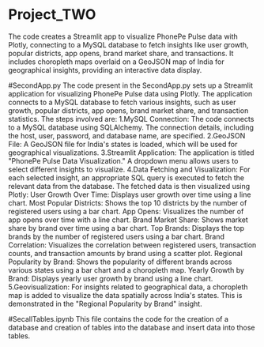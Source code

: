 # Project_TWO
The code creates a Streamlit app to visualize PhonePe Pulse data with Plotly, connecting to a MySQL database to fetch insights like user growth, popular districts, app opens, brand market share, and transactions. It includes choropleth maps overlaid on a GeoJSON map of India for geographical insights, providing an interactive data display.

#SecondApp.py
The code present in the SecondApp.py sets up a Streamlit application for visualizing PhonePe Pulse data using Plotly. The application connects to a MySQL database to fetch various insights, such as user growth, popular districts, app opens, brand market share, and transaction statistics.
The steps involved are:
1.MySQL Connection:
The code connects to a MySQL database using SQLAlchemy. The connection details, including the host, user, password, and database name, are specified.
2.GeoJSON File:
A GeoJSON file for India's states is loaded, which will be used for geographical visualizations.
3.Streamlit Application:
The application is titled "PhonePe Pulse Data Visualization."
A dropdown menu allows users to select different insights to visualize.
4.Data Fetching and Visualization:
For each selected insight, an appropriate SQL query is executed to fetch the relevant data from the database.
The fetched data is then visualized using Plotly:
User Growth Over Time: Displays user growth over time using a line chart.
Most Popular Districts: Shows the top 10 districts by the number of registered users using a bar chart.
App Opens: Visualizes the number of app opens over time with a line chart.
Brand Market Share: Shows market share by brand over time using a bar chart.
Top Brands: Displays the top brands by the number of registered users using a bar chart.
Brand Correlation: Visualizes the correlation between registered users, transaction counts, and transaction amounts by brand using a scatter plot.
Regional Popularity by Brand: Shows the popularity of different brands across various states using a bar chart and a choropleth map.
Yearly Growth by Brand: Displays yearly user growth by brand using a line chart.
5.Geovisualization:
For insights related to geographical data, a choropleth map is added to visualize the data spatially across India's states. This is demonstrated in the "Regional Popularity by Brand" insight.

#SecallTables.ipynb
This file contains the code for the creation of a database and creation of tables into the database and insert data into those tables.
